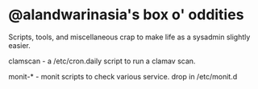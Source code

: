 # @alandwarinasia's box o' oddities
Scripts, tools, and miscellaneous crap to make life as a sysadmin slightly easier.

clamscan - a /etc/cron.daily script to run a clamav scan.

monit-* - monit scripts to check various service. drop in /etc/monit.d
